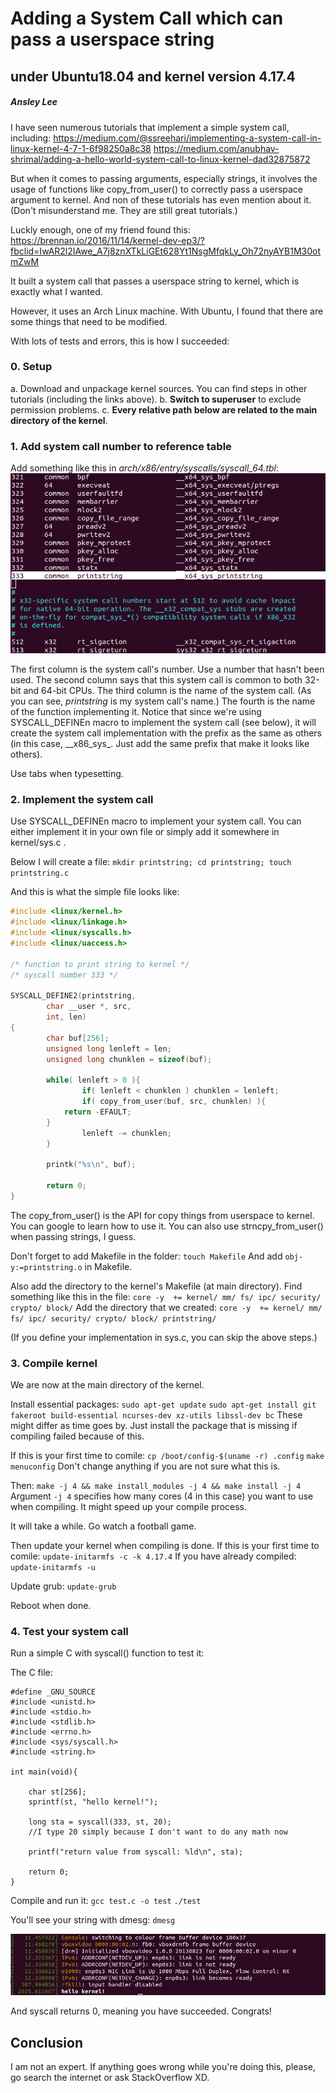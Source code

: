 # Adding a System Call which can pass a userspace string
## under Ubuntu18.04 and kernel version 4.17.4
##### Ansley Lee

I have seen numerous tutorials that implement a simple system call, including:
https://medium.com/@ssreehari/implementing-a-system-call-in-linux-kernel-4-7-1-6f98250a8c38
https://medium.com/anubhav-shrimal/adding-a-hello-world-system-call-to-linux-kernel-dad32875872

But when it comes to passing arguments, especially strings, it involves the usage of  functions like copy_from_user() to correctly pass a userspace argument to kernel. And non of these tutorials has even mention about it. (Don't misunderstand me. They are still great tutorials.)

Luckly enough, one of my friend found this:
https://brennan.io/2016/11/14/kernel-dev-ep3/?fbclid=IwAR2l2IAwe_A7j8znXTkLiGEt628Yt1NsgMfqkLy_Oh72nyAYB1M30otmZwM

It built a system call that passes a userspace string to kernel, which is exactly what I wanted.

However, it uses an Arch Linux machine. With Ubuntu, I found that there are some things that need to be modified.

With lots of tests and errors, this is how I succeeded:

### 0. Setup
 a. Download and unpackage kernel sources. You can find steps in other tutorials (including the links above).
 b. **Switch to superuser** to exclude permission problems.
 c. **Every relative path below are related to the main directory of the kernel**.

### 1. Add system call number to reference table
Add something like this in *arch/x86/entry/syscalls/syscall_64.tbl*:
![k1](.\k1.png)

The first column is the system call's number. Use a number that hasn't been used.
The second column says that this system call is common to both 32-bit and 64-bit CPUs.
The third column is the name of the system call. (As you can see, *printstring* is my system call's name.)
The fourth is the name of the function implementing it. Notice that since we're using SYSCALL_DEFINEn macro to implement the system call (see below), it will create the system call implementation with the prefix as the same as others (in this case, \_\_x86\_sys\_. Just add the same prefix that make it looks like others).

Use tabs when typesetting.

### 2. Implement the system call

Use SYSCALL_DEFINEn macro to implement your system call.
You can either implement it in your own file or simply add it somewhere in kernel/sys.c .

Below I will create a file:
`mkdir printstring; cd printstring; touch printstring.c` 

And this is what the simple file looks like:
```c
#include <linux/kernel.h>
#include <linux/linkage.h>
#include <linux/syscalls.h>
#include <linux/uaccess.h>

/* function to print string to kernel */
/* syscall number 333 */

SYSCALL_DEFINE2(printstring,
		char __user *, src,
		int, len)
{
        char buf[256];
        unsigned long lenleft = len;
        unsigned long chunklen = sizeof(buf);

        while( lenleft > 0 ){
                if( lenleft < chunklen ) chunklen = lenleft;
                if( copy_from_user(buf, src, chunklen) ){
    		return -EFAULT;
    	}
                lenleft -= chunklen;
        }
    
        printk("%s\n", buf);
    
        return 0;
}
```

The copy_from_user() is the API for copy things from userspace to kernel. You can google to learn how to use it. You can also use strncpy_from_user() when passing strings, I guess.

Don't forget to add Makefile in the folder:
`touch Makefile`
And add
`obj-y:=printstring.o`
in Makefile.

Also add the directory to the kernel's Makefile (at main directory).
Find something like this in the file:
`core -y  += kernel/ mm/ fs/ ipc/ security/ crypto/ block/`
Add the directory that we created:
`core -y  += kernel/ mm/ fs/ ipc/ security/ crypto/ block/ printstring/`

(If you define your implementation in sys.c, you can skip the above steps.)

### 3. Compile kernel
We are now at the main directory of the kernel.

Install essential packages:
`sudo apt-get update`
`sudo apt-get install git fakeroot build-essential ncurses-dev xz-utils libssl-dev bc`
These might differ as time goes by. Just install the package that is missing if compiling failed because of this.

If this is your first time to comile:
`cp /boot/config-$(uname -r) .config`
`make menuconfig`
Don't change anything if you are not sure what this is.

Then:
`make -j 4 && make install_modules -j 4 && make install -j 4`
Argument `-j 4` specifies how many cores (4 in this case) you want to use when compiling. It might speed up your compile process.

It will take a while. Go watch a football game.

Then update your kernel when compiling is done.
If this is your first time to comile:
`update-initarmfs -c -k 4.17.4`
If you have already compiled:
`update-initarmfs -u`

Update grub:
`update-grub`

Reboot when done.

### 4. Test your system call
Run a simple C with syscall() function to test it:

The C file:
```
#define _GNU_SOURCE
#include <unistd.h>
#include <stdio.h>
#include <stdlib.h>
#include <errno.h>
#include <sys/syscall.h>
#include <string.h>

int main(void){
	
    char st[256];
    sprintf(st, "hello kernel!");
    
    long sta = syscall(333, st, 20);
    //I type 20 simply because I don't want to do any math now

    printf("return value from syscall: %ld\n", sta);

    return 0;
}
```

Compile and run it:
`gcc test.c -o test`
`./test`

You'll see your string with dmesg:
`dmesg`

![k2](.\k2.png)

And syscall returns 0, meaning you have succeeded.
Congrats!

## Conclusion
I am not an expert. If anything goes wrong while you're doing this, please, go search the internet or ask StackOverflow XD.
